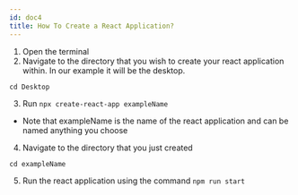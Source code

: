 ```yaml
---
id: doc4
title: How To Create a React Application?
---
```


1) Open the terminal<br/>
2) Navigate to the directory that you wish to create your react application within. In our example it will be the desktop.
```
cd Desktop
```
3) Run `npx create-react-app exampleName`  
- Note that exampleName is the name of the react application and can be named anything you choose

4) Navigate to the directory that you just created
```
cd exampleName
```

5) Run the react application using the command `npm run start`